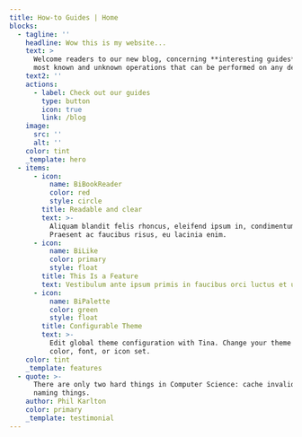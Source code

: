 ```yaml
---
title: How-to Guides | Home
blocks:
  - tagline: ''
    headline: Wow this is my website...
    text: >
      Welcome readers to our new blog, concerning **interesting guides** on the
      most known and unknown operations that can be performed on any device.
    text2: ''
    actions:
      - label: Check out our guides
        type: button
        icon: true
        link: /blog
    image:
      src: ''
      alt: ''
    color: tint
    _template: hero
  - items:
      - icon:
          name: BiBookReader
          color: red
          style: circle
        title: Readable and clear
        text: >-
          Aliquam blandit felis rhoncus, eleifend ipsum in, condimentum nibh.
          Praesent ac faucibus risus, eu lacinia enim.
      - icon:
          name: BiLike
          color: primary
          style: float
        title: This Is a Feature
        text: Vestibulum ante ipsum primis in faucibus orci luctus et ultrices.
      - icon:
          name: BiPalette
          color: green
          style: float
        title: Configurable Theme
        text: >-
          Edit global theme configuration with Tina. Change your theme's primary
          color, font, or icon set.
    color: tint
    _template: features
  - quote: >-
      There are only two hard things in Computer Science: cache invalidation and
      naming things.
    author: Phil Karlton
    color: primary
    _template: testimonial
---
```


